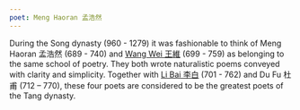 ```yaml
---
poet: Meng Haoran 孟浩然
---
```


During the Song dynasty (960 - 1279) it was fashionable to think of Meng Haoran 孟浩然 (689 - 740) and [Wang Wei 王維](/poets/wang-wei) (699 - 759) as belonging to the same school of poetry. They both wrote naturalistic poems conveyed with clarity and simplicity. Together with [Li Bai 李白](/poets/li-bai) (701 - 762) and Du Fu 杜甫 (712 – 770), these four poets are considered to be the greatest poets of the Tang dynasty.